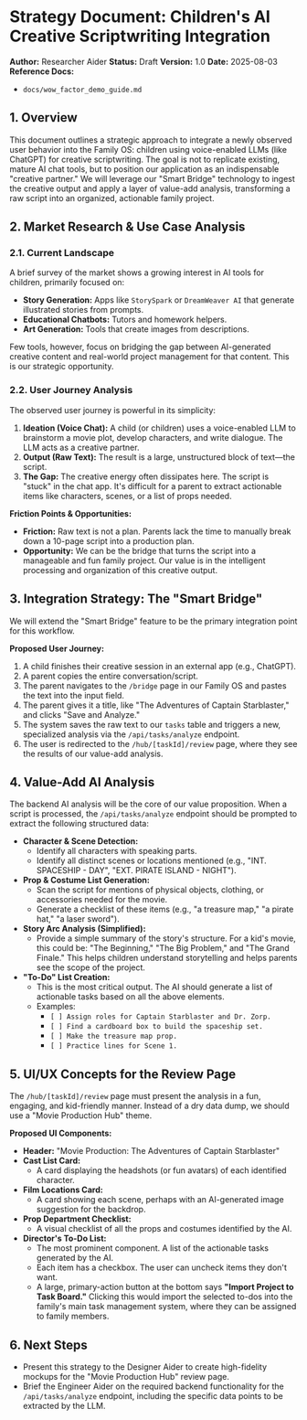 # Strategy Document: Children's AI Creative Scriptwriting Integration

**Author:** Researcher Aider
**Status:** Draft
**Version:** 1.0
**Date:** 2025-08-03
**Reference Docs:**
- `docs/wow_factor_demo_guide.md`

## 1. Overview

This document outlines a strategic approach to integrate a newly observed user behavior into the Family OS: children using voice-enabled LLMs (like ChatGPT) for creative scriptwriting. The goal is not to replicate existing, mature AI chat tools, but to position our application as an indispensable "creative partner." We will leverage our "Smart Bridge" technology to ingest the creative output and apply a layer of value-add analysis, transforming a raw script into an organized, actionable family project.

## 2. Market Research & Use Case Analysis

### 2.1. Current Landscape

A brief survey of the market shows a growing interest in AI tools for children, primarily focused on:
-   **Story Generation:** Apps like `StorySpark` or `DreamWeaver AI` that generate illustrated stories from prompts.
-   **Educational Chatbots:** Tutors and homework helpers.
-   **Art Generation:** Tools that create images from descriptions.

Few tools, however, focus on bridging the gap between AI-generated creative content and real-world project management for that content. This is our strategic opportunity.

### 2.2. User Journey Analysis

The observed user journey is powerful in its simplicity:
1.  **Ideation (Voice Chat):** A child (or children) uses a voice-enabled LLM to brainstorm a movie plot, develop characters, and write dialogue. The LLM acts as a creative partner.
2.  **Output (Raw Text):** The result is a large, unstructured block of text—the script.
3.  **The Gap:** The creative energy often dissipates here. The script is "stuck" in the chat app. It's difficult for a parent to extract actionable items like characters, scenes, or a list of props needed.

**Friction Points & Opportunities:**
-   **Friction:** Raw text is not a plan. Parents lack the time to manually break down a 10-page script into a production plan.
-   **Opportunity:** We can be the bridge that turns the script into a manageable and fun family project. Our value is in the intelligent processing and organization of this creative output.

## 3. Integration Strategy: The "Smart Bridge"

We will extend the "Smart Bridge" feature to be the primary integration point for this workflow.

**Proposed User Journey:**
1.  A child finishes their creative session in an external app (e.g., ChatGPT).
2.  A parent copies the entire conversation/script.
3.  The parent navigates to the `/bridge` page in our Family OS and pastes the text into the input field.
4.  The parent gives it a title, like "The Adventures of Captain Starblaster," and clicks "Save and Analyze."
5.  The system saves the raw text to our `tasks` table and triggers a new, specialized analysis via the `/api/tasks/analyze` endpoint.
6.  The user is redirected to the `/hub/[taskId]/review` page, where they see the results of our value-add analysis.

## 4. Value-Add AI Analysis

The backend AI analysis will be the core of our value proposition. When a script is processed, the `/api/tasks/analyze` endpoint should be prompted to extract the following structured data:

-   **Character & Scene Detection:**
    -   Identify all characters with speaking parts.
    -   Identify all distinct scenes or locations mentioned (e.g., "INT. SPACESHIP - DAY", "EXT. PIRATE ISLAND - NIGHT").
-   **Prop & Costume List Generation:**
    -   Scan the script for mentions of physical objects, clothing, or accessories needed for the movie.
    -   Generate a checklist of these items (e.g., "a treasure map," "a pirate hat," "a laser sword").
-   **Story Arc Analysis (Simplified):**
    -   Provide a simple summary of the story's structure. For a kid's movie, this could be: "The Beginning," "The Big Problem," and "The Grand Finale." This helps children understand storytelling and helps parents see the scope of the project.
-   **"To-Do" List Creation:**
    -   This is the most critical output. The AI should generate a list of actionable tasks based on all the above elements.
    -   Examples:
        -   `[ ] Assign roles for Captain Starblaster and Dr. Zorp.`
        -   `[ ] Find a cardboard box to build the spaceship set.`
        -   `[ ] Make the treasure map prop.`
        -   `[ ] Practice lines for Scene 1.`

## 5. UI/UX Concepts for the Review Page

The `/hub/[taskId]/review` page must present the analysis in a fun, engaging, and kid-friendly manner. Instead of a dry data dump, we should use a "Movie Production Hub" theme.

**Proposed UI Components:**

-   **Header:** "Movie Production: The Adventures of Captain Starblaster"
-   **Cast List Card:**
    -   A card displaying the headshots (or fun avatars) of each identified character.
-   **Film Locations Card:**
    -   A card showing each scene, perhaps with an AI-generated image suggestion for the backdrop.
-   **Prop Department Checklist:**
    -   A visual checklist of all the props and costumes identified by the AI.
-   **Director's To-Do List:**
    -   The most prominent component. A list of the actionable tasks generated by the AI.
    -   Each item has a checkbox. The user can uncheck items they don't want.
    -   A large, primary-action button at the bottom says **"Import Project to Task Board."** Clicking this would import the selected to-dos into the family's main task management system, where they can be assigned to family members.

## 6. Next Steps

-   Present this strategy to the Designer Aider to create high-fidelity mockups for the "Movie Production Hub" review page.
-   Brief the Engineer Aider on the required backend functionality for the `/api/tasks/analyze` endpoint, including the specific data points to be extracted by the LLM.
